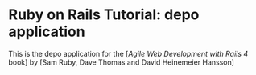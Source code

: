 # Ruby on Rails Tutorial: depo application

This is the depo application for
the [*Agile Web Development with Rails 4* book]
by [Sam Ruby, Dave Thomas and David Heinemeier Hansson]